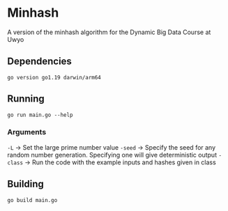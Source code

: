 # Minhash
A version of the minhash algorithm for the Dynamic Big Data Course at Uwyo

## Dependencies

`go version go1.19 darwin/arm64`

## Running

`go run main.go --help`

### Arguments

`-L` -> Set the large prime number value
`-seed` -> Specify the seed for any random number generation. Specifying one will give deterministic output
`-class` -> Run the code with the example inputs and hashes given in class

## Building

`go build main.go`